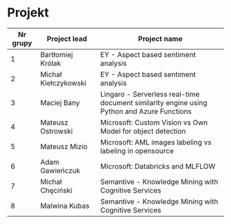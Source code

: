 # Projekt

| Nr grupy | Project lead         | Project name                                                 |
| -------- | -------------------- | ------------------------------------------------------------ |
| 1        | Bartłomiej Królak    | EY - Aspect based sentiment  analysis                        |
| 2        | Michał Kiełczykowski | EY - Aspect  based sentiment analysis                        |
| 3        | Maciej Bany          | Lingaro -  Serverless real-time document similarity engine using Python and Azure  Functions |
| 4        | Mateusz Ostrowski    | Microsoft:  Custom Vision vs Own Model for object detection  |
| 5        | Mateusz Mizio        | Microsoft: AML  images labeling vs labeling in opensource    |
| 6        | Adam Gawieńczuk      | Microsoft:  Databricks and MLFLOW                            |
| 7        | Michał Chęciński     | Semantive -  Knowledge Mining with Cognitive Services        |
| 8        | Malwina Kubas        | Semantive -  Knowledge Mining with Cognitive Services        |





